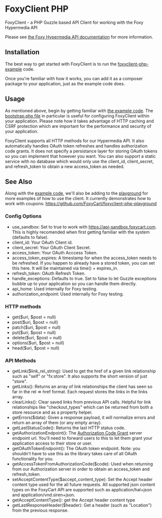 # FoxyClient PHP
FoxyClient - a PHP Guzzle based API Client for working with the Foxy Hypermedia API

Please see <a href="https://api.foxycart.com/docs">the Foxy Hypermedia API documentation</a> for more information.

## Installation

The best way to get started with FoxyClient is to run the <a href="https://github.com/FoxyCart/foxyclient-php-example">foxyclient-php-example</a> code.

Once you're familiar with how it works, you can add it as a composer package to your application, just as the example code does.

## Usage

As mentioned above, begin by getting familiar with <a href="https://github.com/FoxyCart/foxyclient-php-example">the example code</a>. The <a href="https://github.com/FoxyCart/foxyclient-php-example/blob/master/bootstrap.php">bootstrap.php file</a> in particular is useful for configuring FoxyClient within your application. Please note how it takes advantage of HTTP caching and CSRF protection which are important for the performance and security of your application.

FoxyClient supports all HTTP methods for our Hypermedia API. It also automatically handles OAuth token refreshes and handles authorization code grants. It does not specify a persistance layer for storing OAuth tokens so you can implement that however you want. You can also support a static service with no database which would only use the client_id, client_secret, and refresh_token to obtain a new access_token as needed.

## See Also

Along with the <a href="https://github.com/FoxyCart/foxyclient-php-example">example code</a>, we'll also be adding to the <a href="https://github.com/FoxyCart/foxyclient-php-playground">playground</a> for more examples of how to use the client. It currently demonstrates how to work with coupons: https://github.com/FoxyCart/foxyclient-php-playground

### Config Options
 * use_sandbox: Set to true to work with https://api-sandbox.foxycart.com. This is highly recomended when first getting familiar with the system (defaults to false).
 * client_id: Your OAuth Client id.
 * client_secret: Your OAuth Client Secret.
 * access_token: Your OAuth Acccess Token.
 * access_token_expires: A timestamp for when the access_token needs to be refreshed. If you happen to already have a stored token, you can set this here. It will be maintained via time() + expires_in.
 * refresh_token: OAuth Refresh Token.
 * handle_exceptions: Defaults to true. Set to false to let Guzzle exceptions bubble up to your application so you can handle them directly.
 * api_home: Used internally for Foxy testing.
 * authorization_endpoint: Used internally for Foxy testing.

### HTTP methods
 * get($uri, $post = null)
 * post($uri, $post = null)
 * patch($uri, $post = null)
 * put($uri, $post = null)
 * delete($uri, $post = null)
 * options($uri, $post = null)
 * head($uri, $post = null)

### API Methods
 * getLink($link_rel_string): Used to get the href of a given link relationship such as "self" or "fx:store". It also supports the short version of just "store".
 * getLinks(): Returns an array of link relationships the client has seen so far in the rel => href format. Each request stores the links in the links array.
 * clearLinks(): Clear saved links from previous API calls. Helpful for link relationships like "checkout_types" which can be returned from both a store resource and as a property helper.
 * getErrors($data): Given a response payload, it will normalize errors and return an array of them (or any empty array).
 * getLastStatusCode(): Returns the last HTTP status code.
 * getAuthorizationEndpoint(): The <a href="https://tools.ietf.org/html/rfc6749#section-4.1">Authorization Code Grant</a> server endpoint url. You'll need to forward users to this to let them grant your application access to their store or user.
 * getOAuthTokenEndpoint(): The OAuth token endpoint. Note: you shouldn't have to use this as the library takes care of all OAuth functionality for you.
 * getAccessTokenFromAuthorizationCode($code): Used when returning from our Authorization server in order to obtain an access_token and refresh_token.
 * setAcceptContentType($accept_content_type): Set the Accept header content type used for the all future requests. All supported json content types on the FoxyCart API are supported such as application/hal+json and application/vnd.siren+json.
 * getAcceptContentType(): get the Accept header content type
 * getLastResponseHeader($header): Get a header (such as "Location") from the previous response.

